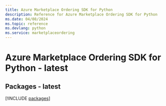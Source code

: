 ```yaml
---
title: Azure Marketplace Ordering SDK for Python
description: Reference for Azure Marketplace Ordering SDK for Python
ms.date: 04/08/2024
ms.topic: reference
ms.devlang: python
ms.service: marketplaceordering
---
```

# Azure Marketplace Ordering SDK for Python - latest
## Packages - latest
[!INCLUDE [packages](marketplace-ordering-index.md)]
